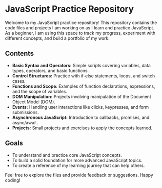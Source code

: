 # JavaScript Practice Repository

Welcome to my JavaScript practice repository! This repository contains the code files and projects I am working on as I learn and practice JavaScript. As a beginner, I am using this space to track my progress, experiment with different concepts, and build a portfolio of my work.

## Contents

- **Basic Syntax and Operators:** Simple scripts covering variables, data types, operators, and basic functions.
- **Control Structures:** Practice with if-else statements, loops, and switch cases.
- **Functions and Scope:** Examples of function declarations, expressions, and the scope of variables.
- **DOM Manipulation:** Projects involving manipulation of the Document Object Model (DOM).
- **Events:** Handling user interactions like clicks, keypresses, and form submissions.
- **Asynchronous JavaScript:** Introduction to callbacks, promises, and async/await.
- **Projects:** Small projects and exercises to apply the concepts learned.

## Goals

- To understand and practice core JavaScript concepts.
- To build a solid foundation for more advanced JavaScript topics.
- To create a reference of my learning journey that can help others.

Feel free to explore the files and provide feedback or suggestions. Happy coding!
